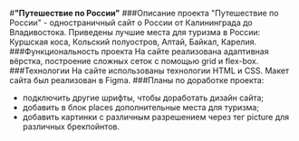 #**"Путешествие по России"**
###Описание проекта
"Путешествие по России" - одностраничный сайт о России от Калининграда до Владивостока. Приведены лучшие места для туризма в России: Куршская коса, Кольский полуостров, Алтай, Байкал, Карелия.
###Функциональность проекта
На сайте реализована адаптивная вёрстка, построение сложных сеток с помощью grid и flex-box.
###Технологии
На сайте использованы технологии HTML и CSS. Макет сайта был реализован в Figma.
###Планы по доработке проекта:
* подключить другие шрифты, чтобы доработать дизайн сайта;
* добавить в блок places дополнительные места для туризма;
* добавить картинки с различным разрешением через тег picture для различных брекпойнтов.
